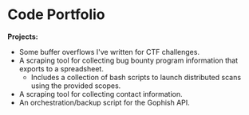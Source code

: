 # Code Portfolio

**Projects:**

- Some buffer overflows I've written for CTF challenges.
- A scraping tool for collecting bug bounty program information that exports to a spreadsheet.
  - Includes a collection of bash scripts to launch distributed scans using the provided scopes.
- A scraping tool for collecting contact information.
- An orchestration/backup script for the Gophish API.
